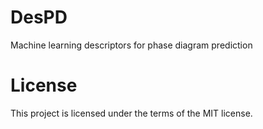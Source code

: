 # DesPD
Machine learning descriptors for phase diagram prediction

# License
This project is licensed under the terms of the MIT license.
